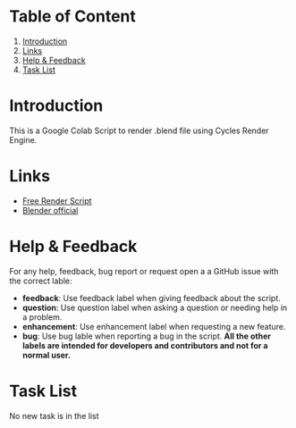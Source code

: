 # Table of Content
  1. [Introduction](#introduction)
  2. [Links](#Links)
  3. [Help & Feedback](#Help&Feedback)
  4. [Task List](#Task_List)

# Introduction
This is a Google Colab Script to render .blend file using Cycles Render Engine.

# Links
* [Free Render Script]()
* [Blender official](https://www.blender.org)

# Help & Feedback 
For any help, feedback, bug report or request open a a GitHub issue with the correct lable:
* **feedback**: Use feedback label when giving feedback about the script.
* **question**: Use question label when asking a question or needing help in a problem.
* **enhancement**: Use enhancement label when requesting a new feature.
* **bug**: Use bug lable when reporting a bug in the script.
**All the other labels are intended for developers and contributors and not for a normal user.**

# Task List
No new task is in the list

 

